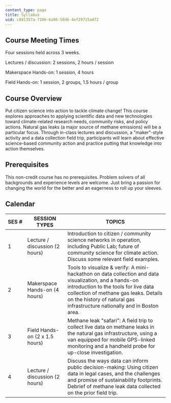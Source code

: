 ```yaml
---
content_type: page
title: Syllabus
uid: c881357a-7106-6a96-50d6-4ef29715ad72
---
```


Course Meeting Times
--------------------

Four sessions held across 3 weeks.

Lectures / discussion: 2 sessions, 2 hours / session

Makerspace Hands-on: 1 session, 4 hours

Field Hands-on: 1 session, 2 groups, 1.5 hours / group

Course Overview
---------------

Put citizen science into action to tackle climate change! This course explores approaches to applying scientific data and new technologies toward climate-related research needs, community risks, and policy actions. Natural gas leaks (a major source of methane emissions) will be a particular focus. Through in-class lectures and discussion, a "maker"-style activity and a data collection field trip, participants will learn about effective science-based community action and practice putting that knowledge into action themselves.

Prerequisites
-------------

This non-credit course has no prerequisites. Problem solvers of all backgrounds and experience levels are welcome. Just bring a passion for changing the world for the better and an eagerness to roll up your sleeves.

Calendar
--------

| SES # | SESSION TYPES | TOPICS |
| --- | --- | --- |
| 1 | Lecture / discussion (2 hours) | Introduction to citizen / community science networks in operation, including Public Lab; future of community science for climate action. Discuss some relevant field examples. |
| 2 | Makerspace Hands-on (4 hours) | Tools to visualize & verify: A mini-hackathon on data collection and data visualization, and a hands-on introduction to the tools for live data collection of methane gas leaks. Details on the history of natural gas infrastructure nationally and in Boston area. |
| 3 | Field Hands-on (2 x 1.5 hours) | Methane leak "safari": A field trip to collect live data on methane leaks in the natural gas infrastructure, using a van equipped for mobile GPS-linked monitoring and a handheld probe for up-close investigation. |
| 4 | Lecture / discussion (2 hours) | Discuss the ways data can inform public decision-making: Using citizen data in legal cases, and the challenges and promise of sustainability footprints. Debrief of methane leak data collected on the prior field trip.